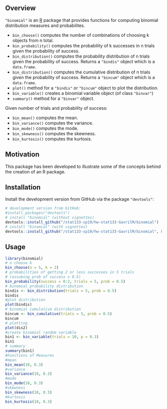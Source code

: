 
## Overview

`"binomial"` is an [R](http://www.r-project.org/) package that provides
functions for computing binomial distribution measures and probabilites.

  - `bin_choose()` computes the number of combinations of choosing k
    objects from n total.
  - `bin_probability()` computes the probability of k successes in n
    trials given the probability of success.
  - `bin_distribution()` computes the probability distribution of n
    trials given the probability of success. Returns a `"bindis"` object
    which is a `data.frame`.
  - `bin_distribution()` computes the cumulative distribution of n
    trials given the probability of success. Returns a `"bincum"` object
    which is a `data.frame`.
  - `plot()` method for a `"bindis"` or `"bincum"` object to plot the
    distribution.
  - `bin_variable()` creates a binomial variable object (of class
    `"binvar"`)
  - `summary()` method for a `"binvar"` object.

Given number of trials and probability of success:

  - `bin_mean()` computes the mean.
  - `bin_variance()` computes the variance.
  - `bin_mode()` computes the mode.
  - `bin_skewness()` computes the skewness.
  - `bin_kurtosis()` computes the kurtosis.

## Motivation

This package has been developed to illustrate some of the concepts
behind the creation of an R package.

## Installation

Install the development version from GitHub via the package
`"devtools"`:

``` r
# development version from GitHub:
#install.packages("devtools") 
# install "binomial" (without vignettes)
devtools::install_github("/stat133-sp19/hw-stat133-GavrilM/binomial")
# install "binomial" (with vignettes)
devtools::install_github("/stat133-sp19/hw-stat133-GavrilM/binomial", build_vignettes = TRUE)
```

## Usage

``` r
library(binomial)
# n choose k
bin_choose(n = 5, k = 2)
# probabilities of getting 2 or less successes in 5 trials
# (assuming prob of success = 0.5)
bin_probability(success = 0:2, trials = 5, prob = 0.5)
# binomial probability distribution
bindis <- bin_distribution(trials = 5, prob = 0.5)
bindis
#plot distribution
plot(bindis)
# binomial cumulative distribution
bincum <- bin_cumulative(trials = 5, prob = 0.5)
bincum
# plotting 
plot(dis2)
#create binomial random variable
bin1 <- bin_variable(trials = 10, p = 0.3)
bin1
# summary
summary(bin1)
#Functions of Measures
#mean
bin_mean(10, 0.3)
#variance
bin_variance(10, 0.3)
#mode
bin_mode(10, 0.3)
#skewness
bin_skewness(10, 0.3)
#kurtosis
bin_kurtosis(10, 0.3)
```
